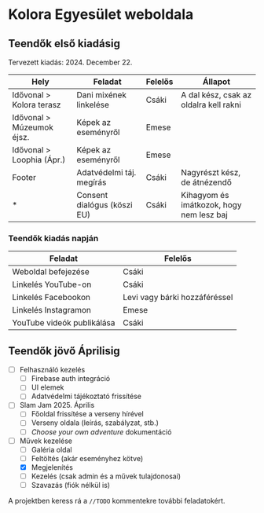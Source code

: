 # Kolora Egyesület weboldala

## Teendők első kiadásig

Tervezett kiadás: 2024. December 22.

| Hely                      | Feladat                     | Felelős | Állapot                                  |
| ------------------------- | --------------------------- | ------- | ---------------------------------------- |
| Idővonal > Kolora terasz  | Dani mixének linkelése      | Csáki   | A dal kész, csak az oldalra kell rakni   |
| Idővonal > Múzeumok éjsz. | Képek az eseményről         | Emese   |                                          |
| Idővonal > Loophia (Ápr.) | Képek az eseményről         | Emese   |                                          |
| Footer                    | Adatvédelmi táj. megírás    | Csáki   | Nagyrészt kész, de átnézendő             |
| *                         | Consent dialógus (köszi EU) | Csáki   | Kihagyom és imátkozok, hogy nem lesz baj |

### Teendők kiadás napján

| Feladat                    | Felelős                       |
| -------------------------- | ----------------------------- |
| Weboldal befejezése        | Csáki                         |
| Linkelés YouTube-on        | Csáki                         |
| Linkelés Facebookon        | Levi vagy bárki hozzáféréssel |
| Linkelés Instagramon       | Emese                         |
| YouTube videók publikálása | Csáki                         |

## Teendők jövő Áprilisig

- [ ] Felhasználó kezelés
  - [ ] Firebase auth integráció
  - [ ] UI elemek
  - [ ] Adatvédelmi tájékoztató frissítése
- [ ] Slam Jam 2025. Április
  - [ ] Főoldal frissítése a verseny hírével
  - [ ] Verseny oldala (leírás, szabályzat, stb.)
  - [ ] *Choose your own adventure* dokumentáció
- [ ] Művek kezelése
  - [ ] Galéria oldal
  - [ ] Feltöltés (akár eseményhez kötve)
  - [x] Megjelenítés
  - [ ] Kezelés (csak admin és a művek tulajdonosai)
  - [ ] Szavazás (fiók nélkül is)

A projektben keress rá a `//TODO` kommentekre további feladatokért.
